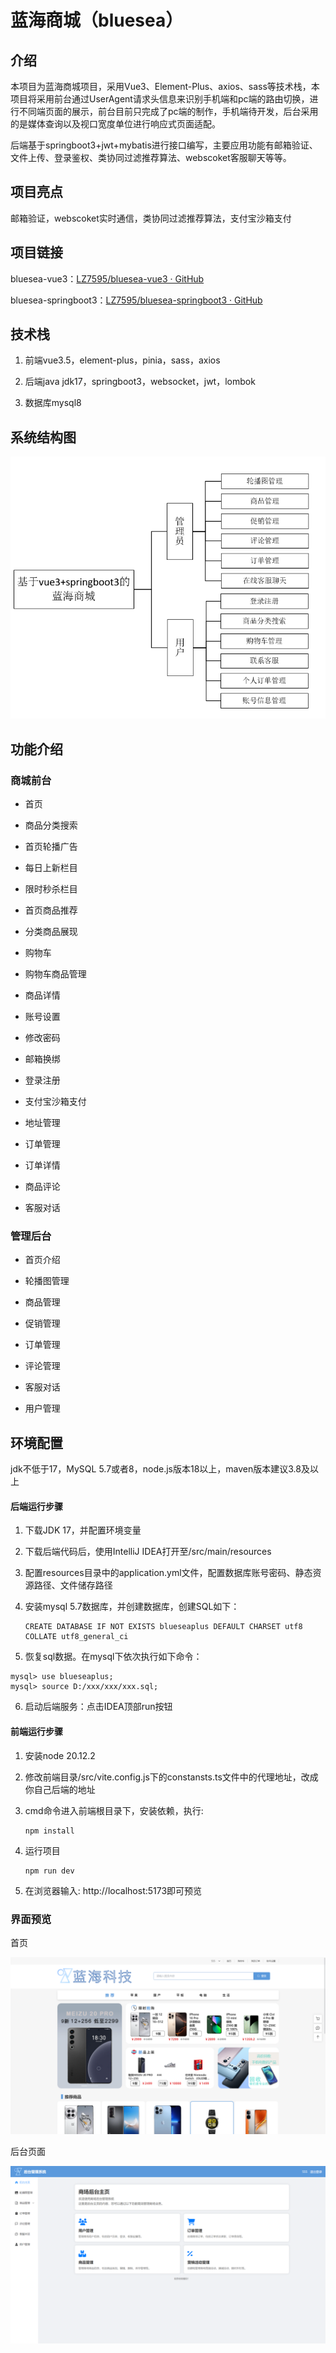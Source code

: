 # 蓝海商城（bluesea）

## 介绍

本项目为蓝海商城项目，采用Vue3、Element-Plus、axios、sass等技术栈，本项目将采用前台通过UserAgent请求头信息来识别手机端和pc端的路由切换，进行不同端页面的展示，前台目前只完成了pc端的制作，手机端待开发，后台采用的是媒体查询以及视口宽度单位进行响应式页面适配。

后端基于springboot3+jwt+mybatis进行接口编写，主要应用功能有邮箱验证、文件上传、登录鉴权、类协同过滤推荐算法、webscoket客服聊天等等。



## 项目亮点

邮箱验证，webscoket实时通信，类协同过滤推荐算法，支付宝沙箱支付



## 项目链接

bluesea-vue3：[LZ7595/bluesea-vue3 · GitHub](https://github.com/LZ7595/bluesea-vue3.git)

bluesea-springboot3：[LZ7595/bluesea-springboot3 · GitHub](https://github.com/LZ7595/bluesea-springboot3.git)



## 技术栈

1. 前端vue3.5，element-plus，pinia，sass，axios

2. 后端java jdk17，springboot3，websocket，jwt，lombok

3. 数据库mysql8
   
   

## 系统结构图

![](mark/2025-04-16-11-49-49-image.png)

## 功能介绍

### 商城前台

- 首页

- 商品分类搜索

- 首页轮播广告

- 每日上新栏目

- 限时秒杀栏目

- 首页商品推荐

- 分类商品展现

- 购物车

- 购物车商品管理

- 商品详情

- 账号设置

- 修改密码

- 邮箱换绑

- 登录注册

- 支付宝沙箱支付

- 地址管理

- 订单管理

- 订单详情

- 商品评论

- 客服对话

### 管理后台

- 首页介绍

- 轮播图管理

- 商品管理

- 促销管理

- 订单管理

- 评论管理

- 客服对话

- 用户管理



## 环境配置

jdk不低于17，MySQL 5.7或者8，node.js版本18以上，maven版本建议3.8及以上

#### 后端运行步骤

1. 下载JDK 17，并配置环境变量

2. 下载后端代码后，使用IntelliJ IDEA打开至/src/main/resources

3. 配置resources目录中的application.yml文件，配置数据库账号密码、静态资源路径、文件储存路径

4. 安装mysql 5.7数据库，并创建数据库，创建SQL如下：
   
   ```
   CREATE DATABASE IF NOT EXISTS blueseaplus DEFAULT CHARSET utf8 COLLATE utf8_general_ci
   ```

5. 恢复sql数据。在mysql下依次执行如下命令：

```
mysql> use blueseaplus;
mysql> source D:/xxx/xxx/xxx.sql;
```

6. 启动后端服务：点击IDEA顶部run按钮

#### 前端运行步骤

1. 安装node 20.12.2

2. 修改前端目录/src/vite.config.js下的constansts.ts文件中的代理地址，改成你自己后端的地址

3. cmd命令进入前端根目录下，安装依赖，执行:
   
   ```
   npm install 
   ```

4. 运行项目
   
   ```
   npm run dev
   ```

5. 在浏览器输入: http://localhost:5173即可预览

### 界面预览

首页

![](mark/2025-04-16-13-48-37-image.png)

后台页面

![](mark/2025-04-16-13-48-03-image.png)

